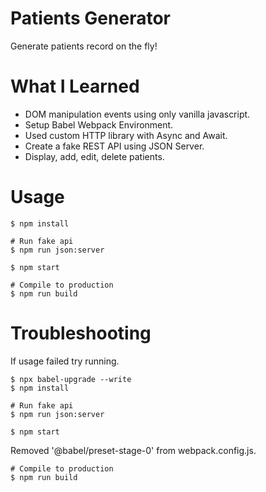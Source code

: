 # Patients Generator

Generate patients record on the fly!

# What I Learned
* DOM manipulation events using only vanilla javascript.
* Setup Babel Webpack Environment.
* Used custom HTTP library with Async and Await.
* Create a fake REST API using JSON Server.
* Display, add, edit, delete patients.

# Usage
```
$ npm install

# Run fake api
$ npm run json:server

$ npm start

# Compile to production
$ npm run build
```

# Troubleshooting
If usage failed try running.
```
$ npx babel-upgrade --write
$ npm install

# Run fake api
$ npm run json:server

$ npm start
```
Removed '@babel/preset-stage-0' from webpack.config.js.
```
# Compile to production
$ npm run build
```
